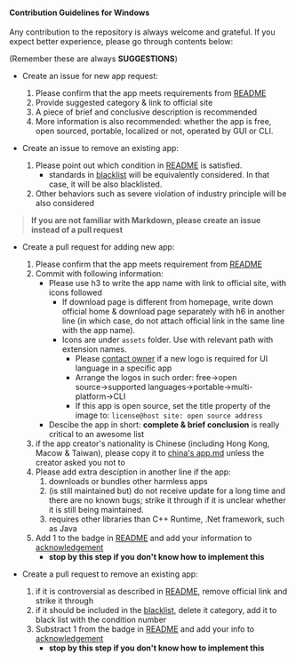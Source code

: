 #### Contribution Guidelines for Windows

Any contribution to the repository is always welcome and grateful. If you expect better experience, please go through contents below:

(Remember these are always **SUGGESTIONS**)

* Create an issue for new app request:
    1. Please confirm that the app meets requirements from [README](https://github.com/AmazingApps/Amazing-Windows-Apps/blob/master/README.md)
    2. Provide suggested category & link to official site
    3. A piece of brief and conclusive description is recommended
    4. More information is also recommended: whether the app is free, open sourced, portable, localized or not, operated by GUI or CLI.

* Create an issue to remove an existing app:
    1. Please point out which condition in [README](https://github.com/AmazingApps/Amazing-Windows-Apps/blob/master/README.md) is satisfied.
        * standards in [blacklist](https://github.com/AmazingApps/Amazing-Windows-Apps/blob/master/blacklist.md) will be equivalently considered. In that case, it will be also blacklisted.
    2. Other behaviors such as severe violation of industry principle will be also considered

>**If you are not familiar with Markdown, please create an issue instead of a pull request**

* Create a pull request for adding new app:
    1. Please confirm that the app meets requirement from [README](https://github.com/AmazingApps/Amazing-Windows-Apps/blob/master/README.md)
    2. Commit with following information:
        * Please use h3 to write the app name with link to official site, with icons followed
            * If download page is different from homepage, write down official home & download page separately with h6 in another line (in which case, do not attach official link in the same line with the app name).
            * Icons are under `assets` folder. Use with relevant path with extension names.
                * Please [contact owner](https://t.me/EMLVIRUS) if a new logo is required for UI language in a specific app
                * Arrange the logos in such order: free→open source→supported languages→portable→multi-platform→CLI
                * If this app is open source, set the title property of the image to: `license@host site: open source address`
        * Descibe the app in short: **complete & brief conclusion** is really critical to an awesome list
    3. if the app creator's nationality is Chinese (including Hong Kong, Macow & Taiwan), please copy it to [china's app.md](https://github.com/AmazingApps/Amazing-Windows-Apps/blob/master/china-apps.md) unless the creator asked you not to
    4. Please add extra desciption in another line if the app: 
        1. downloads or bundles other harmless apps
        2. (is still maintained but) do not receive update for a long time and there are no known bugs; strike it through if it is unclear whether it is still being maintained.
        3. requires other libraries than C++ Runtime, .Net framework, such as Java
    5. Add 1 to the badge in [README](https://github.com/AmazingApps/Amazing-Windows-Apps/blob/master/README.md) and add your information to [acknowledgement](https://github.com/AmazingApps/Amazing-Windows-Apps/blob/master/acknowledgement.md)
        * **stop by this step if you don't know how to implement this**

* Create a pull request to remove an existing app:
    1. if it is controversial as described in [README](https://github.com/AmazingApps/Amazing-Windows-Apps/blob/master/README.md), remove official link and strike it through
    2. if it should be included in the [blacklist](https://github.com/AmazingApps/Amazing-Windows-Apps/blob/master/blacklist.md), delete it category, add it to black list with the condition number
    3. Substract 1 from the badge in [README](https://github.com/AmazingApps/Amazing-Windows-Apps/blob/master/README.md) and add your info to [acknowledgement](https://github.com/AmazingApps/Amazing-Windows-Apps/blob/master/acknowledgement.md)
        * **stop by this step if you don't know how to implement this**
